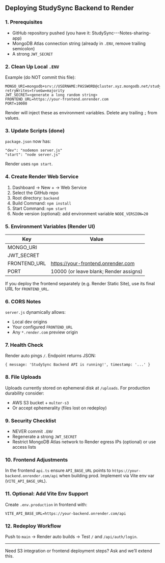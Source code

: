 ## Deploying StudySync Backend to Render

### 1. Prerequisites
- GitHub repository pushed (you have it: StudySync---Notes-sharing-app)
- MongoDB Atlas connection string (already in `.ENV`, remove trailing semicolon)
- A strong `JWT_SECRET`

### 2. Clean Up Local `.ENV`
Example (do NOT commit this file):
```
MONGO_URI=mongodb+srv://USERNAME:PASSWORD@cluster.xyz.mongodb.net/studysync?retryWrites=true&w=majority
JWT_SECRET=<generate a long random string>
FRONTEND_URL=https://your-frontend.onrender.com
PORT=10000
```
Render will inject these as environment variables. Delete any trailing `;` from values.

### 3. Update Scripts (done)
`package.json` now has:
```
"dev": "nodemon server.js"
"start": "node server.js"
```
Render uses `npm start`.

### 4. Create Render Web Service
1. Dashboard → New + → Web Service
2. Select the GitHub repo
3. Root directory: `backend`
4. Build Command: `npm install`
5. Start Command: `npm start`
6. Node version (optional): add environment variable `NODE_VERSION=20`

### 5. Environment Variables (Render UI)
| Key | Value |
|-----|-------|
| MONGO_URI | <your atlas uri> |
| JWT_SECRET | <long random secret> |
| FRONTEND_URL | https://your-frontend.onrender.com |
| PORT | 10000 (or leave blank; Render assigns) |

If you deploy the frontend separately (e.g. Render Static Site), use its final URL for `FRONTEND_URL`.

### 6. CORS Notes
`server.js` dynamically allows:
- Local dev origins
- Your configured `FRONTEND_URL`
- Any `*.render.com` preview origin

### 7. Health Check
Render auto pings `/`. Endpoint returns JSON:
```
{ message: 'StudySync Backend API is running!', timestamp: '...' }
```

### 8. File Uploads
Uploads currently stored on ephemeral disk at `/uploads`. For production durability consider:
- AWS S3 bucket + `multer-s3`
- Or accept ephemerality (files lost on redeploy)

### 9. Security Checklist
- NEVER commit `.ENV`
- Regenerate a strong `JWT_SECRET`
- Restrict MongoDB Atlas network to Render egress IPs (optional) or use access lists

### 10. Frontend Adjustments
In the frontend `api.ts` ensure `API_BASE_URL` points to `https://your-backend.onrender.com/api` when building prod. Implement via Vite env var (`VITE_API_BASE_URL`).

### 11. Optional: Add Vite Env Support
Create `.env.production` in frontend with:
```
VITE_API_BASE_URL=https://your-backend.onrender.com/api
```

### 12. Redeploy Workflow
Push to `main` → Render auto builds → Test `/` and `/api/auth/login`.

---
Need S3 integration or frontend deployment steps? Ask and we’ll extend this.